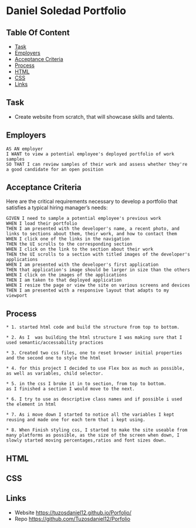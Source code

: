 
# Daniel Soledad Portfolio 
## Table Of Content

* [Task](#Task)
* [Employers](#Employers)
* [Acceptance Criteria](#Acceptance)
* [Process](#Process)
* [HTML](#HTML)
* [CSS](#CSS)
* [Links](#Links)

 

## Task

* Create website from scratch, that will showcase skills and talents. 


## Employers 

```
AS AN employer
I WANT to view a potential employee's deployed portfolio of work samples
SO THAT I can review samples of their work and assess whether they're a good candidate for an open position
```


## Acceptance Criteria

Here are the critical requirements necessary to develop a portfolio that satisfies a typical hiring manager’s needs:

```
GIVEN I need to sample a potential employee's previous work
WHEN I load their portfolio
THEN I am presented with the developer's name, a recent photo, and links to sections about them, their work, and how to contact them
WHEN I click one of the links in the navigation
THEN the UI scrolls to the corresponding section
WHEN I click on the link to the section about their work
THEN the UI scrolls to a section with titled images of the developer's applications
WHEN I am presented with the developer's first application
THEN that application's image should be larger in size than the others
WHEN I click on the images of the applications
THEN I am taken to that deployed application
WHEN I resize the page or view the site on various screens and devices
THEN I am presented with a responsive layout that adapts to my viewport
```

## Process
```
* 1. started html code and build the structure from top to bottom.

* 2. As I  was building the html structure I was making sure that I used semantic/accessability practices

* 3. Created two css files, one to reset browser initial properties and the second one to style the html

* 4. for this project I decided to use Flex box as much as possible, as well as variables, child selector.

* 5. in the css I broke it in to section, from top to bottom.
as I finished a section I would move to the next.

* 6. I try to use as descriptive class names and if possible i used the element in html

* 7. As i move down I started to notice all the variables I kept reusing and made one for each term that i kept using.

* 8. When Finish styling css, I started to make the site useable from many platforms as possible, as the size of the screen when down, I slowly started moving percentages,ratios and font sizes down.
```
## HTML

## CSS

## Links
* Website
https://tuzosdaniel12.github.io/Porfolio/
* Repo
https://github.com/Tuzosdaniel12/Porfolio
